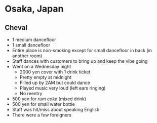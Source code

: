 # Osaka, Japan
## Cheval
- 1 medium dancefloor
- 1 small dancefloor
- Entire place is non-smoking except for small dancefloor in back (in another room)
- Staff dances with customers to bring up and keep the vibe going
- Went on a Wednesday night
    - 2000 yen cover with 1 drink ticket
    - Pretty empty at midnight
    - Filled up by 2AM but could dance
    - Played music very loud (left ears ringing)
    - No reentry
- 500 yen for *rum coke* (mixed drink)
- 500 yen for small water bottle
- Staff was hit/miss about speaking English
- There were a few foreigners
